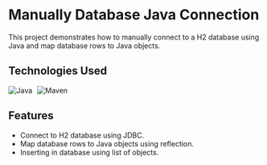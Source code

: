 # Manually Database Java Connection

This project demonstrates how to manually connect to a H2 database using Java and map database
rows to Java objects.

## Technologies Used

<div style="display: flex; gap: 10px"> 
    <img src="https://img.shields.io/badge/Java-ED8B00?style=for-the-badge&logo=openjdk&logoColor=white" alt="Java"></img>
    <img src="https://img.shields.io/badge/Maven-C71A36?style=for-the-badge&logo=apache-maven&logoColor=white" alt="Maven"></img>
</div>

## Features

- Connect to H2 database using JDBC.
- Map database rows to Java objects using reflection.
- Inserting in database using list of objects.